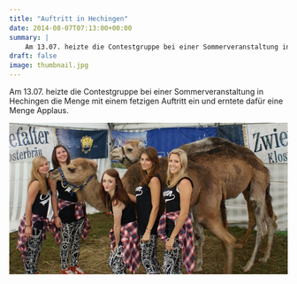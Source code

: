 ```yaml
---
title: "Auftritt in Hechingen"
date: 2014-08-07T07:13:00+00:00
summary: |
    Am 13.07. heizte die Contestgruppe bei einer Sommerveranstaltung in Hechingen die Menge mit einem fetzigen Auftritt ein und erntete dafür eine Menge Applaus.
draft: false
image: thumbnail.jpg
---
```


Am 13.07. heizte die Contestgruppe bei einer Sommerveranstaltung in Hechingen die Menge mit einem fetzigen Auftritt ein und erntete dafür eine Menge Applaus.

![Auftritt in Hechingen](hechingen_g.jpg)


